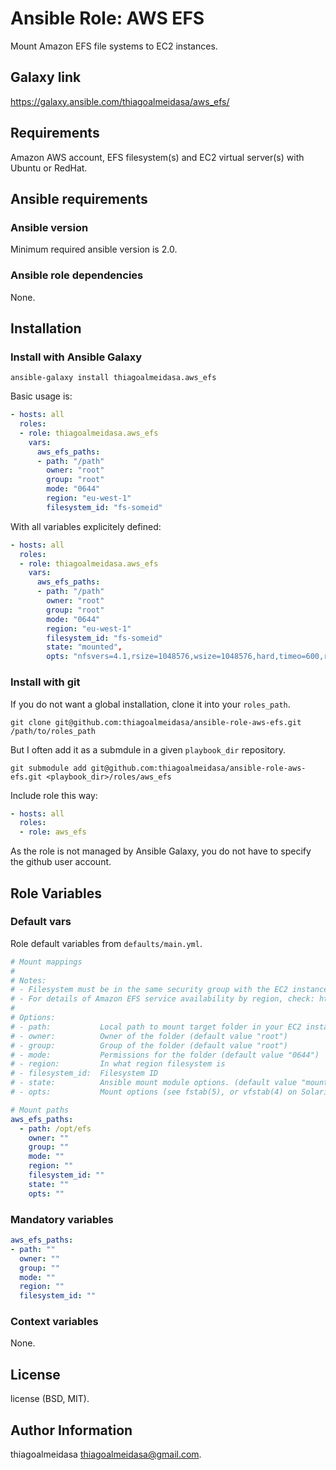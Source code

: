 # Ansible Role: AWS EFS

Mount Amazon EFS file systems to EC2 instances.

## Galaxy link

https://galaxy.ansible.com/thiagoalmeidasa/aws_efs/

## Requirements

Amazon AWS account, EFS filesystem(s) and EC2 virtual server(s) with Ubuntu or RedHat.

## Ansible requirements

### Ansible version

Minimum required ansible version is 2.0.

### Ansible role dependencies

None.

## Installation

### Install with Ansible Galaxy

```shell
ansible-galaxy install thiagoalmeidasa.aws_efs
```

Basic usage is:

```yaml
- hosts: all
  roles:
  - role: thiagoalmeidasa.aws_efs
    vars:
      aws_efs_paths:
      - path: "/path"
        owner: "root"
        group: "root"
        mode: "0644"
        region: "eu-west-1"
        filesystem_id: "fs-someid"
```

With all variables explicitely defined:

```yaml
- hosts: all
  roles:
  - role: thiagoalmeidasa.aws_efs
    vars:
      aws_efs_paths:
      - path: "/path"
        owner: "root"
        group: "root"
        mode: "0644"
        region: "eu-west-1"
        filesystem_id: "fs-someid"
        state: "mounted",
        opts: "nfsvers=4.1,rsize=1048576,wsize=1048576,hard,timeo=600,retrans=2"
```
### Install with git

If you do not want a global installation, clone it into your `roles_path`.

```shell
git clone git@github.com:thiagoalmeidasa/ansible-role-aws-efs.git /path/to/roles_path
```

But I often add it as a submdule in a given `playbook_dir` repository.

```shell
git submodule add git@github.com:thiagoalmeidasa/ansible-role-aws-efs.git <playbook_dir>/roles/aws_efs
```

Include role this way:

```yaml
- hosts: all
  roles:
  - role: aws_efs
```

As the role is not managed by Ansible Galaxy, you do not have to specify the
github user account.

## Role Variables

### Default vars

Role default variables from `defaults/main.yml`.

```yaml
# Mount mappings
#
# Notes:
# - Filesystem must be in the same security group with the EC2 instances using it
# - For details of Amazon EFS service availability by region, check: https://aws.amazon.com/about-aws/global-infrastructure/regional-product-services/
#
# Options:
# - path:           Local path to mount target folder in your EC2 instance
# - owner:          Owner of the folder (default value "root")
# - group:          Group of the folder (default value "root")
# - mode:           Permissions for the folder (default value "0644")
# - region:         In what region filesystem is
# - filesystem_id:  Filesystem ID
# - state:          Ansible mount module options. (default value "mounted")  http://docs.ansible.com/ansible/latest/mount_module.html#options
# - opts:           Mount options (see fstab(5), or vfstab(4) on Solaris). (default following aws instructions "nfsvers=4.1,rsize=1048576,wsize=1048576,hard,timeo=600,retrans=2")

# Mount paths
aws_efs_paths:
  - path: /opt/efs
    owner: ""
    group: ""
    mode: ""
    region: ""
    filesystem_id: ""
    state: ""
    opts: ""
```

### Mandatory variables

```yaml
aws_efs_paths:
- path: ""
  owner: ""
  group: ""
  mode: ""
  region: ""
  filesystem_id: ""
```

### Context variables

None.

## License

license (BSD, MIT).

## Author Information

thiagoalmeidasa <thiagoalmeidasa@gmail.com>.
